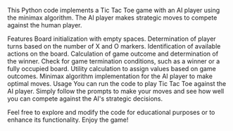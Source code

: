 This Python code implements a Tic Tac Toe game with an AI player using the minimax algorithm. The AI player makes strategic moves to compete against the human player.

Features
Board initialization with empty spaces.
Determination of player turns based on the number of X and O markers.
Identification of available actions on the board.
Calculation of game outcome and determination of the winner.
Check for game termination conditions, such as a winner or a fully occupied board.
Utility calculation to assign values based on game outcomes.
Minimax algorithm implementation for the AI player to make optimal moves.
Usage
You can run the code to play Tic Tac Toe against the AI player. Simply follow the prompts to make your moves and see how well you can compete against the AI's strategic decisions.

Feel free to explore and modify the code for educational purposes or to enhance its functionality. Enjoy the game!
